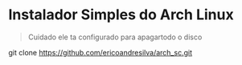 # Instalador Simples do Arch Linux 

> Cuidado ele ta configurado para apagartodo o disco 

git clone https://github.com/ericoandresilva/arch_sc.git
